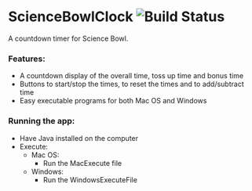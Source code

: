 # ScienceBowlClock ![Build Status](https://travis-ci.org/Ouroboroz/ScienceBowlClock.svg?branch=master)
A countdown timer for Science Bowl.

### Features:
* A countdown display of the overall time, toss up time and bonus time
* Buttons to start/stop the times, to reset the times and to add/subtract time
* Easy executable programs for both Mac OS and Windows

### Running the app:
* Have Java installed on the computer
* Execute:
  * Mac OS:
    * Run the MacExecute file
  * Windows:
    * Run the WindowsExecuteFile
  
